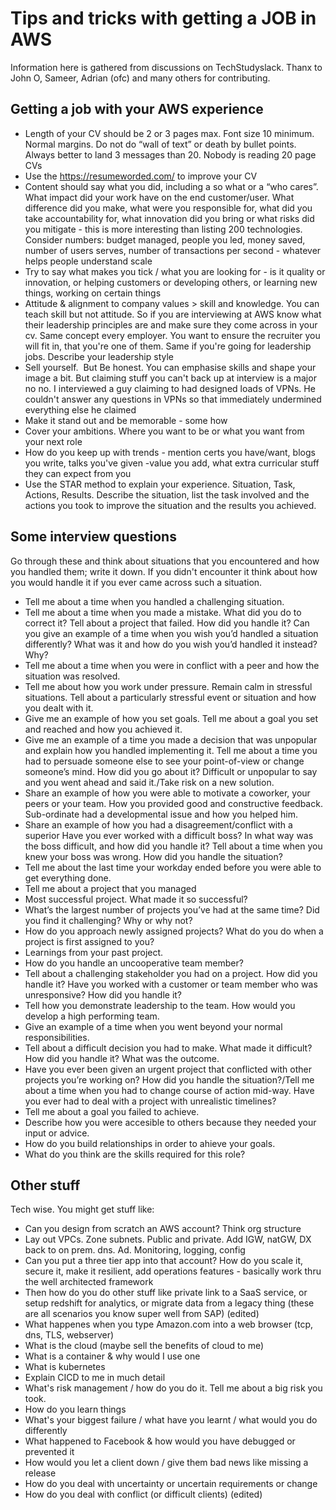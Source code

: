 # Tips and tricks with getting a JOB in AWS
Information here is gathered from discussions on TechStudyslack. Thanx to John O, Sameer, Adrian (ofc) and many others for contributing. 

## Getting a job with your AWS experience
* Length of your CV should be 2 or 3 pages max. Font size 10 minimum. Normal margins. Do not do “wall of text” or death by bullet points. Always better to land 3 messages than 20. Nobody is reading 20 page CVs
* Use the https://resumeworded.com/ to improve your CV
* Content should say what you did, including a so what or a “who cares”. What impact did your work have on the end customer/user. What difference did you make, what were you responsible for, what did you take accountability for, what innovation did you bring or what risks did you mitigate - this is more interesting than listing 200 technologies. Consider numbers: budget managed, people you led, money saved, number of users serves, number of transactions per second - whatever helps people understand scale
* Try to say what makes you tick / what you are looking for - is it quality or innovation, or helping customers or developing others, or learning new things, working on certain things
* Attitude & alignment to company values > skill and knowledge. You can teach skill but not attitude. So if you are interviewing at AWS know what their leadership principles are and make sure they come across in your cv. Same concept every employer. You want to ensure the recruiter you will fit in, that you're one of them. Same if you're going for leadership jobs. Describe your leadership style
* Sell yourself.  But Be honest. You can emphasise skills and shape your image a bit. But claiming stuff you can't back up at interview is a major no no. I interviewed a guy claiming to had designed loads of VPNs. He couldn't answer any questions in VPNs so that immediately undermined everything else he claimed
* Make it stand out and be memorable - some how 
* Cover your ambitions. Where you want to be or what you want from your next role
* How do you keep up with trends - mention certs you have/want, blogs you write, talks you've given -value you add, what extra curricular stuff they can expect from you
* Use the STAR method to explain your experience. Situation, Task, Actions, Results. Describe the situation, list the task involved and the actions you took to improve the situation and the results you achieved.

## Some interview questions
Go through these and think about situations that you encountered and how you handled them; write it down. If you didn't encounter it think about how you would handle it if you ever came across such a situation.
* Tell me about a time when you handled a challenging situation.
* Tell me about a time when you made a mistake. What did you do to correct it? Tell about a project that failed. How did you handle it? Can you give an example of a time when you wish you’d handled a situation differently? What was it and how do you wish you’d handled it instead? Why?
* Tell me about a time when you were in conflict with a peer and how the situation was resolved.
* Tell me about how you work under pressure. Remain calm in stressful situations. Tell about a particularly stressful event or situation and how you dealt with it.
* Give me an example of how you set goals. Tell me about a goal you set and reached and how you achieved it.
* Give me an example of a time you made a decision that was unpopular and explain how you handled implementing it. Tell me about a time you had to persuade someone else to see your point-of-view or change someone’s mind. How did you go about it? Difficult or unpopular to say and you went ahead and said it./Take risk on a new solution.
* Share an example of how you were able to motivate a coworker, your peers or your team. How you provided good and constructive feedback. Sub-ordinate had a developmental issue and how you helped him.
* Share an example of how you had a disagreement/conflict with a superior Have you ever worked with a difficult boss? In what way was the boss difficult, and how did you handle it? Tell about a time when you knew your boss was wrong. How did you handle the situation?
* Tell me about the last time your workday ended before you were able to get everything done.
* Tell me about a project that you managed
* Most successful project. What made it so successful?
* What’s the largest number of projects you’ve had at the same time? Did you find it challenging? Why or why not?
* How do you approach newly assigned projects? What do you do when a project is first assigned to you?
* Learnings from your past project.
* How do you handle an uncooperative team member?
* Tell about a challenging stakeholder you had on a project. How did you handle it? Have you worked with a customer or team member who was unresponsive? How did you handle it?
* Tell how you demonstrate leadership to the team. How would you develop a high performing team.
* Give an example of a time when you went beyond your normal responsibilities.
* Tell about a difficult decision you had to make. What made it difficult? How did you handle it? What was the outcome.
* Have you ever been given an urgent project that conflicted with other projects you’re working on? How did you handle the situation?/Tell me about a time when you had to change course of action mid-way. Have you ever had to deal with a project with unrealistic timelines?
* Tell me about a goal you failed to achieve.
* Describe how you were accesible to others because they needed your input or advice.
* How do you build relationships in order to ahieve your goals.
* What do you think are the skills required for this role?

## Other stuff
Tech wise. You might get stuff like:
* Can you design from scratch an AWS account? Think org structure
* Lay out VPCs. Zone subnets. Public and private. Add IGW, natGW, DX back to on prem. dns. Ad. Monitoring, logging, config
* Can you put a three tier app into that account? How do you scale it, secure it, make it resilient, add operations features - basically work thru the well architected framework
* Then how do you do other stuff like private link to a SaaS service, or setup redshift for analytics, or migrate data from a legacy thing (these are all scenarios you know super well from SAP) (edited) 
* What happenes when you type Amazon.com into a web browser (tcp, dns, TLS, webserver)
* What is the cloud (maybe sell the benefits of cloud to me)
* What is a container & why would I use one
* What is kubernetes
* Explain CICD to me in much detail
* What's risk management / how do you do it. Tell me about a big risk you took.
* How do you learn things
* What's your biggest failure / what have you learnt / what would you do differently
* What happened to Facebook & how would you have debugged or prevented it
* How would you let a client down / give them bad news like missing a release
* How do you deal with uncertainty or uncertain requirements or change
* How do you deal with conflict (or difficult clients) (edited) 
